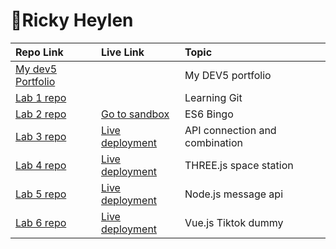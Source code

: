 # 👾Ricky Heylen

| Repo Link  | Live Link  | Topic |
|:-----------|:-----------|:-----------|
|[My dev5 Portfolio](https://github.com/Rix11-H/DEV5-myportfolio)| |My DEV5 portfolio|
| [Lab 1 repo](https://github.com/Rix11-H/DEV5-myportfolio/tree/main/lab1%20-%20git) |  | Learning Git|
|[Lab 2 repo](https://github.com/Rix11-H/DEV5-myportfolio/tree/main/lab2%20-%20bingo)| [Go to sandbox](https://codesandbox.io/s/bingo-rix-copy-nbpt3g?file=/js/bingo.js) | ES6 Bingo |
|[Lab 3 repo](https://github.com/Rix11-H/DEV5-LAB3)| [Live deployment](https://weather-application-rix11-h.vercel.app/) | API connection and combination |
|[Lab 4 repo](https://github.com/Rix11-H/DEV5-LAB4)| [Live deployment](https://rickys-space-station.vercel.app/) | THREE.js space station|
|[Lab 5 repo](https://github.com/Rix11-H/DEV5-LAB5)| [Live deployment](https://nodejs-chatapp-ricky.onrender.com/) | Node.js message api |
|[Lab 6 repo](https://github.com/Rix11-H/DEV5-LAB6/tree/main/tiktok-exercise)| [Live deployment](https://tiktok-peach.vercel.app/) | Vue.js Tiktok dummy |


